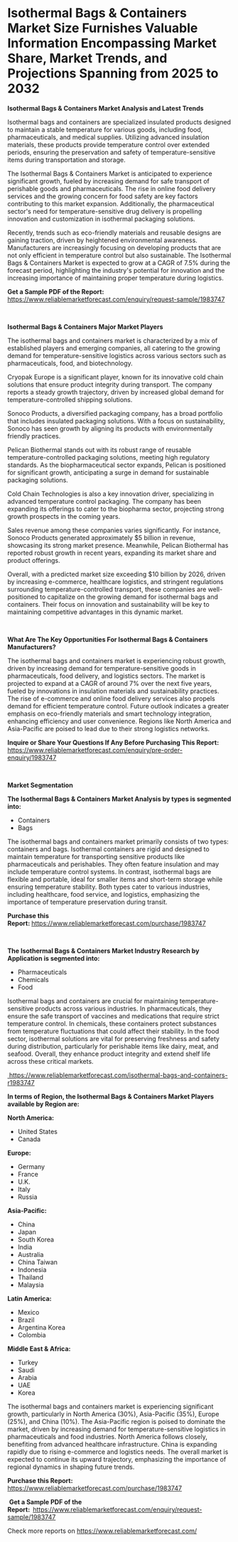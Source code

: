 <p><h1>Isothermal Bags & Containers Market Size Furnishes Valuable Information Encompassing Market Share, Market Trends, and Projections Spanning from 2025 to 2032</h1></p><p><strong>Isothermal Bags & Containers Market Analysis and Latest Trends</strong></p>
<p><p>Isothermal bags and containers are specialized insulated products designed to maintain a stable temperature for various goods, including food, pharmaceuticals, and medical supplies. Utilizing advanced insulation materials, these products provide temperature control over extended periods, ensuring the preservation and safety of temperature-sensitive items during transportation and storage.</p><p>The Isothermal Bags & Containers Market is anticipated to experience significant growth, fueled by increasing demand for safe transport of perishable goods and pharmaceuticals. The rise in online food delivery services and the growing concern for food safety are key factors contributing to this market expansion. Additionally, the pharmaceutical sector's need for temperature-sensitive drug delivery is propelling innovation and customization in isothermal packaging solutions.</p><p>Recently, trends such as eco-friendly materials and reusable designs are gaining traction, driven by heightened environmental awareness. Manufacturers are increasingly focusing on developing products that are not only efficient in temperature control but also sustainable. The Isothermal Bags & Containers Market is expected to grow at a CAGR of 7.5% during the forecast period, highlighting the industry's potential for innovation and the increasing importance of maintaining proper temperature during logistics.</p></p>
<p><strong>Get a Sample PDF of the Report:&nbsp;</strong> <a href="https://www.reliablemarketforecast.com/enquiry/request-sample/1983747?utm_campaign=3431&utm_medium=2&utm_source=Github&utm_content=ia&utm_term=01042025&utm_id=isothermal-bags-containers">https://www.reliablemarketforecast.com/enquiry/request-sample/1983747</a></p>
<p>&nbsp;</p>
<p><strong>Isothermal Bags & Containers Major Market Players</strong></p>
<p><p>The isothermal bags and containers market is characterized by a mix of established players and emerging companies, all catering to the growing demand for temperature-sensitive logistics across various sectors such as pharmaceuticals, food, and biotechnology.</p><p>Cryopak Europe is a significant player, known for its innovative cold chain solutions that ensure product integrity during transport. The company reports a steady growth trajectory, driven by increased global demand for temperature-controlled shipping solutions.</p><p>Sonoco Products, a diversified packaging company, has a broad portfolio that includes insulated packaging solutions. With a focus on sustainability, Sonoco has seen growth by aligning its products with environmentally friendly practices.</p><p>Pelican Biothermal stands out with its robust range of reusable temperature-controlled packaging solutions, meeting high regulatory standards. As the biopharmaceutical sector expands, Pelican is positioned for significant growth, anticipating a surge in demand for sustainable packaging solutions.</p><p>Cold Chain Technologies is also a key innovation driver, specializing in advanced temperature control packaging. The company has been expanding its offerings to cater to the biopharma sector, projecting strong growth prospects in the coming years.</p><p>Sales revenue among these companies varies significantly. For instance, Sonoco Products generated approximately $5 billion in revenue, showcasing its strong market presence. Meanwhile, Pelican Biothermal has reported robust growth in recent years, expanding its market share and product offerings.</p><p>Overall, with a predicted market size exceeding $10 billion by 2026, driven by increasing e-commerce, healthcare logistics, and stringent regulations surrounding temperature-controlled transport, these companies are well-positioned to capitalize on the growing demand for isothermal bags and containers. Their focus on innovation and sustainability will be key to maintaining competitive advantages in this dynamic market.</p></p>
<p>&nbsp;</p>
<p><strong>What Are The Key Opportunities For Isothermal Bags & Containers Manufacturers?</strong></p>
<p><p>The isothermal bags and containers market is experiencing robust growth, driven by increasing demand for temperature-sensitive goods in pharmaceuticals, food delivery, and logistics sectors. The market is projected to expand at a CAGR of around 7% over the next five years, fueled by innovations in insulation materials and sustainability practices. The rise of e-commerce and online food delivery services also propels demand for efficient temperature control. Future outlook indicates a greater emphasis on eco-friendly materials and smart technology integration, enhancing efficiency and user convenience. Regions like North America and Asia-Pacific are poised to lead due to their strong logistics networks.</p></p>
<p><strong>Inquire or Share Your Questions If Any Before Purchasing This Report:</strong> <a href="https://www.reliablemarketforecast.com/enquiry/pre-order-enquiry/1983747?utm_campaign=3431&utm_medium=2&utm_source=Github&utm_content=ia&utm_term=01042025&utm_id=isothermal-bags-containers">https://www.reliablemarketforecast.com/enquiry/pre-order-enquiry/1983747</a></p>
<p>&nbsp;</p>
<p><strong>Market Segmentation</strong></p>
<p><strong>The Isothermal Bags & Containers Market Analysis by types is segmented into:</strong></p>
<p><ul><li>Containers</li><li>Bags</li></ul></p>
<p><p>The isothermal bags and containers market primarily consists of two types: containers and bags. Isothermal containers are rigid and designed to maintain temperature for transporting sensitive products like pharmaceuticals and perishables. They often feature insulation and may include temperature control systems. In contrast, isothermal bags are flexible and portable, ideal for smaller items and short-term storage while ensuring temperature stability. Both types cater to various industries, including healthcare, food service, and logistics, emphasizing the importance of temperature preservation during transit.</p></p>
<p><strong>Purchase this Report:&nbsp;</strong><a href="https://www.reliablemarketforecast.com/purchase/1983747?utm_campaign=3431&utm_medium=2&utm_source=Github&utm_content=ia&utm_term=01042025&utm_id=isothermal-bags-containers">https://www.reliablemarketforecast.com/purchase/1983747</a></p>
<p>&nbsp;</p>
<p><strong>The Isothermal Bags & Containers Market Industry Research by Application is segmented into:</strong></p>
<p><ul><li>Pharmaceuticals</li><li>Chemicals</li><li>Food</li></ul></p>
<p><p>Isothermal bags and containers are crucial for maintaining temperature-sensitive products across various industries. In pharmaceuticals, they ensure the safe transport of vaccines and medications that require strict temperature control. In chemicals, these containers protect substances from temperature fluctuations that could affect their stability. In the food sector, isothermal solutions are vital for preserving freshness and safety during distribution, particularly for perishable items like dairy, meat, and seafood. Overall, they enhance product integrity and extend shelf life across these critical markets.</p></p>
<p><a href="https://www.reliablemarketforecast.com/isothermal-bags-and-containers-r1983747?utm_campaign=3431&utm_medium=2&utm_source=Github&utm_content=ia&utm_term=01042025&utm_id=isothermal-bags-containers">&nbsp;https://www.reliablemarketforecast.com/isothermal-bags-and-containers-r1983747</a></p>
<p><strong>In terms of Region, the Isothermal Bags & Containers Market Players available by Region are:</strong></p>
<p>
    <p> <strong> North America: </strong>
        <ul>
            <li>United States</li>
            <li>Canada</li>
        </ul>
        </p> 
    <p> <strong> Europe: </strong>
        <ul>
            <li>Germany</li>
            <li>France</li>
            <li>U.K.</li>
            <li>Italy</li>
            <li>Russia</li>
        </ul>
        </p> 
    <p> <strong> Asia-Pacific: </strong>
        <ul>
            <li>China</li>
            <li>Japan</li>
            <li>South Korea</li>
            <li>India</li>
            <li>Australia</li>
            <li>China Taiwan</li>
            <li>Indonesia</li>
            <li>Thailand</li>
            <li>Malaysia</li>
        </ul>
        </p> 
    <p> <strong> Latin America: </strong>
        <ul>
            <li>Mexico</li>
            <li>Brazil</li>
            <li>Argentina Korea</li>
            <li>Colombia</li>
        </ul>
        </p> 
    <p> <strong> Middle East & Africa: </strong>
        <ul>
            <li>Turkey</li>
            <li>Saudi</li>
            <li>Arabia</li>
            <li>UAE</li>
            <li>Korea</li>
        </ul>
    </p>
    </p>
<p><p>The isothermal bags and containers market is experiencing significant growth, particularly in North America (30%), Asia-Pacific (35%), Europe (25%), and China (10%). The Asia-Pacific region is poised to dominate the market, driven by increasing demand for temperature-sensitive logistics in pharmaceuticals and food industries. North America follows closely, benefiting from advanced healthcare infrastructure. China is expanding rapidly due to rising e-commerce and logistics needs. The overall market is expected to continue its upward trajectory, emphasizing the importance of regional dynamics in shaping future trends.</p></p>
<p><strong>Purchase this Report: </strong><a href="https://www.reliablemarketforecast.com/purchase/1983747?utm_campaign=3431&utm_medium=2&utm_source=Github&utm_content=ia&utm_term=01042025&utm_id=isothermal-bags-containers">https://www.reliablemarketforecast.com/purchase/1983747</a></p>
<p>&nbsp;<strong>Get a Sample PDF of the Report:&nbsp;&nbsp;</strong><a href="https://www.reliablemarketforecast.com/enquiry/request-sample/1983747?utm_campaign=3431&utm_medium=2&utm_source=Github&utm_content=ia&utm_term=01042025&utm_id=isothermal-bags-containers">https://www.reliablemarketforecast.com/enquiry/request-sample/1983747</a></p>
<p><strong></strong></p>
<p>Check more reports on <a href="https://www.reliablemarketforecast.com/?utm_campaign=3431&utm_medium=2&utm_source=Github&utm_content=ia&utm_term=01042025&utm_id=isothermal-bags-containers">https://www.reliablemarketforecast.com/</a></p>